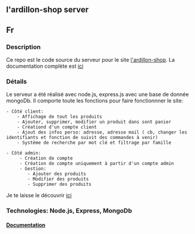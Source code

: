 ## l'ardillon-shop server

## Fr

### Description

Ce repo est le code source du serveur pour le site [l'ardillon-shop](https://seblau02.github.io/l-ardillon-shop/).
La documentation complète est [ici](https://github.com/SebLau02/l-ardillon-shop-back/blob/main/docs/Documentation.md) 

### Détails

Le serveur a été réalisé avec node.js, express.js avec une base de donnée mongoDb. Il comporte toute les fonctions pour faire fonctionnner le site:

    - Côté client:
        - Affichage de tout les produits
        - Ajouter, supprimer, modifier un produit dans sont panier
        - Créationd d'un compte client
        - Ajout des infos perso: adresse, adresse mail ( cb, changer les identifiants et fonction de suivit des commandes à venir)
        - Système de recherche par mot clé et filtrage par famille

    - Côté admin:
         - Création de compte
         - Création de compte uniquement à partir d'un compte admin
         - Gestion:
            - Ajouter des produits
            - Modifier des produits
            - Supprimer des produits

Je te laisse le découvrir [ici](https://l-ardillon-shop-back.vercel.app/)

### Technologies: Node.js, Express, MongoDb

#### [Documentation](https://github.com/SebLau02/l-ardillon-shop-back/blob/main/docs/Documentation.md)
